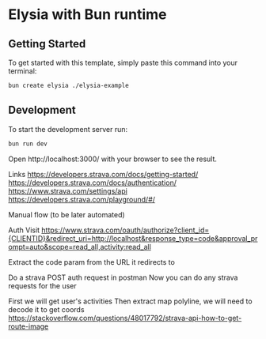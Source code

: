 # Elysia with Bun runtime

## Getting Started
To get started with this template, simply paste this command into your terminal:
```bash
bun create elysia ./elysia-example
```

## Development
To start the development server run:
```bash
bun run dev
```

Open http://localhost:3000/ with your browser to see the result.

Links
https://developers.strava.com/docs/getting-started/
https://developers.strava.com/docs/authentication/
https://www.strava.com/settings/api
https://developers.strava.com/playground/#/

Manual flow (to be later automated)

Auth
Visit https://www.strava.com/oauth/authorize?client_id={CLIENTID}&redirect_uri=http://localhost&response_type=code&approval_prompt=auto&scope=read_all,activity:read_all

Extract the code param from the URL it redirects to

Do a strava POST auth request in postman 
Now you can do any strava requests for the user

First we will get user's activities
Then extract map polyline, we will need to decode it to get coords https://stackoverflow.com/questions/48017792/strava-api-how-to-get-route-image


